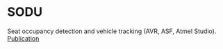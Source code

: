 # SODU
Seat occupancy detection and vehicle tracking (AVR, ASF, Atmel Studio).
[Publication](https://www.researchgate.net/publication/338145120_Trotro_Pass_Ghanaian_Commercial_Vehicle_Passenger_Accounting_System)
